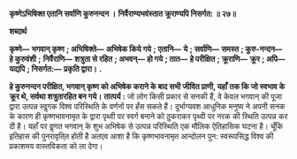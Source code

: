 **कृष्णेऽभिषिक्त एतानि सर्वाणि कुरुनन्दन ।** **निर्वैराण्यभवंस्तात क्रूराण्यपि निसर्गत: ॥ २७॥** 

**शब्दार्थ** 

**कृष्णे—** **भगवान् कृष्ण** **; अभिषिक्ते—** **अभिषेक किये गये** **; एतानि—** **ये** **; सर्वाणि—** **समस्त** **; कुरु-नन्दन—** **हे कुरुवंशी** **;** **निर्वैराणि—** **शत्रुता से रहित** **; अभवन्—** **हो गये** **; तात—** **हे परीक्षित** **; क्रूराणि—** **क्रूर** **; अपि—** **यद्यपि** **; निसर्गत:—** **प्रकृति द्वारा।** **.** 

**हे कुरुनन्दन परीक्षित, भगवान् कृष्ण को अभिषेक कराने के बाद सभी जीवित प्राणी, यहाँ** **तक कि जो स्वभाव के क्रूर थे, सर्वथा शत्रुतारहित बन गये।** **तात्पर्य :** जो लोग किसी प्रकार से सनकी हैं, वे केवल भगवान् की पूजा द्वारा उत्पन्न स्वॢगक विश्व परिस्थिति के वर्णनों पर हँस सकते हैं। दुर्भाग्यवश आधुनिक मनुष्य ने अपनी सनक के कारण ही कृष्णभावनामृत के द्वारा पृथ्वी पर स्वर्ग बनाने को ठुकराकर पृथ्वी पर नरक की स्थिति उत्पन्न कर दी है। यहाँ पर वॢणत भगवान् के शुभ अभिषेक से उत्पन्न परिस्थिति एक मौलिक ऐतिहासिक घटना है। चूँकि इतिहास की पुनरावृति्त होती है अतएव आशा है कि कृष्णभावनामृत आन्दोलन पुन: स्वरूपसिद्ध विश्व की प्रकाशमय वास्तविकता को ला देगा।  